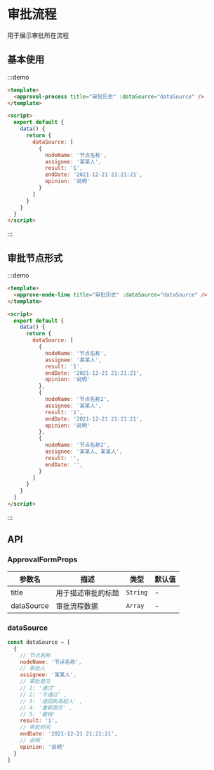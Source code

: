 # 审批流程

用于展示审批所在流程

## 基本使用

:::demo

```html
<template>
  <approval-process title="审批历史" :dataSource="dataSource" />
</template>

<script>
  export default {
    data() {
      return {
        dataSource: [
          {
            nodeName: '节点名称',
            assignee: '某某人',
            result: '1',
            endDate: '2021-12-21 21:21:21',
            opinion: '说明'
          }
        ]
      }
    }
  }
</script>
```

:::

## 审批节点形式

:::demo

```html
<template>
  <approve-node-line title="审批历史" :dataSource="dataSource" />
</template>

<script>
  export default {
    data() {
      return {
        dataSource: [
          {
            nodeName: '节点名称',
            assignee: '某某人',
            result: '1',
            endDate: '2021-12-21 21:21:21',
            opinion: '说明'
          },
          {
            nodeName: '节点名称2',
            assignee: '某某人',
            result: '1',
            endDate: '2021-12-21 21:21:21',
            opinion: '说明'
          },
          {
            nodeName: '节点名称2',
            assignee: '某某人、某某人',
            result: '',
            endDate: '',
          }
        ]
      }
    }
  }
</script>
```

:::

## API

### ApprovalFormProps

| 参数名     | 描述               | 类型     | 默认值 |
| ---------- | ------------------ | -------- | ------ |
| title      | 用于描述审批的标题 | `String` | -      |
| dataSource | 审批流程数据       | `Array`  | -      |

### dataSource

```js
const dataSource = [
  {
    // 节点名称
    nodeName: '节点名称',
    // 审批人
    assignee: '某某人',
    // 审批意见
    // 1: '通过' ,
    // 2: '不通过' ,
    // 3: '退回到发起人' ,
    // 4: '重新提交' ,
    // 5: '撤销'
    result: '1',
    // 审批时间
    endDate: '2021-12-21 21:21:21',
    // 说明
    opinion: '说明'
  }
]
```
